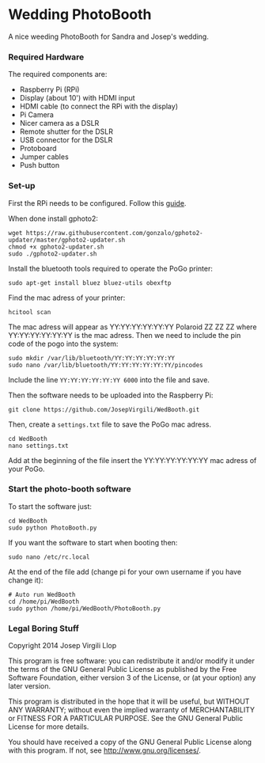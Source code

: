 # Wedding PhotoBooth

A nice weeding PhotoBooth for Sandra and Josep's wedding.

### Required Hardware
The required components are:

- Raspberry Pi (RPi)
- Display (about 10') with HDMI input
- HDMI cable (to connect the RPi with the display)
- Pi Camera
- Nicer camera as a DSLR
- Remote shutter for the DSLR
- USB connector for the DSLR
- Protoboard
- Jumper cables
- Push button 

### Set-up

First the RPi needs to be configured. Follow this [guide]().


When done install gphoto2:

```
wget https://raw.githubusercontent.com/gonzalo/gphoto2-updater/master/gphoto2-updater.sh
chmod +x gphoto2-updater.sh
sudo ./gphoto2-updater.sh
```

Install the bluetooth tools required to operate the PoGo printer:

```
sudo apt-get install bluez bluez-utils obexftp
```

Find the mac adress of your printer:

```
hcitool scan
```

The mac adress will appear as YY:YY:YY:YY:YY:YY Polaroid ZZ ZZ ZZ where YY:YY:YY:YY:YY:YY is the mac adress.
Then we need to include the pin code of the pogo into the system:

```
sudo mkdir /var/lib/bluetooth/YY:YY:YY:YY:YY:YY
sudo nano /var/lib/bluetooth/YY:YY:YY:YY:YY:YY/pincodes
```

Include the line `YY:YY:YY:YY:YY:YY 6000` into the file and save.

Then the software needs to be uploaded into the Raspberry Pi:

```
git clone https://github.com/JosepVirgili/WedBooth.git
```

Then, create a `settings.txt` file to save the PoGo mac adress.


```
cd WedBooth
nano settings.txt
```

Add at the beginning of the file insert the YY:YY:YY:YY:YY:YY mac adress of your PoGo.


### Start the photo-booth software

To start the software just:

```
cd WedBooth
sudo python PhotoBooth.py
```

If you want the software to start when booting then:

```
sudo nano /etc/rc.local
```

At the end of the file add (change pi for your own username if you have change it):

```
# Auto run WedBooth
cd /home/pi/WedBooth
sudo python /home/pi/WedBooth/PhotoBooth.py
```

### Legal Boring Stuff

Copyright 2014 Josep Virgili Llop

This program is free software: you can redistribute it and/or modify
it under the terms of the GNU General Public License as published by
the Free Software Foundation, either version 3 of the License, or
(at your option) any later version.

This program is distributed in the hope that it will be useful,
but WITHOUT ANY WARRANTY; without even the implied warranty of
MERCHANTABILITY or FITNESS FOR A PARTICULAR PURPOSE.  See the
GNU General Public License for more details.

You should have received a copy of the GNU General Public License
along with this program.  If not, see <http://www.gnu.org/licenses/>.

 
